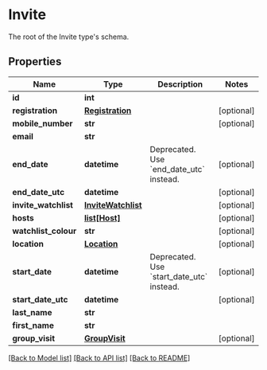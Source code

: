 # Invite

The root of the Invite type's schema.
## Properties
Name | Type | Description | Notes
------------ | ------------- | ------------- | -------------
**id** | **int** |  | 
**registration** | [**Registration**](Registration.md) |  | [optional] 
**mobile_number** | **str** |  | [optional] 
**email** | **str** |  | 
**end_date** | **datetime** | Deprecated. Use &#x60;end_date_utc&#x60; instead. | [optional] 
**end_date_utc** | **datetime** |  | [optional] 
**invite_watchlist** | [**InviteWatchlist**](InviteWatchlist.md) |  | [optional] 
**hosts** | [**list[Host]**](Host.md) |  | [optional] 
**watchlist_colour** | **str** |  | [optional] 
**location** | [**Location**](Location.md) |  | [optional] 
**start_date** | **datetime** | Deprecated. Use &#x60;start_date_utc&#x60; instead. | [optional] 
**start_date_utc** | **datetime** |  | [optional] 
**last_name** | **str** |  | 
**first_name** | **str** |  | 
**group_visit** | [**GroupVisit**](GroupVisit.md) |  | [optional] 

[[Back to Model list]](../README.md#documentation-for-models) [[Back to API list]](../README.md#documentation-for-api-endpoints) [[Back to README]](../README.md)


